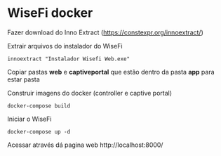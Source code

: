 # WiseFi docker

Fazer download do Inno Extract (https://constexpr.org/innoextract/)

Extrair arquivos do instalador do WiseFi

	innoextract "Instalador Wisefi Web.exe"

Copiar pastas **web** e **captiveportal** que estão dentro da pasta **app** para estar pasta

Construir imagens do docker (controller e captive portal)

	docker-compose build

Iniciar o WiseFi

	docker-compose up -d

Acessar através dá pagina web http://localhost:8000/
